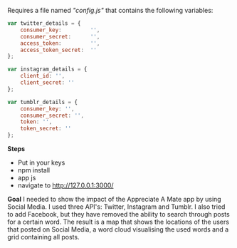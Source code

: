 Requires a file named *"config.js"* that contains the following variables:

```javascript
var twitter_details = {
    consumer_key:         '',
    consumer_secret:      '',
    access_token:         '',
    access_token_secret:  ''
};

var instagram_details = { 
    client_id: '',
    client_secret: '' 
};

var tumblr_details = {
    consumer_key: '',
    consumer_secret: '',
    token: '',
    token_secret: ''
};
```

**Steps**
- Put in your keys
- npm install
- app js
- navigate to http://127.0.0.1:3000/

**Goal**
I needed to show the impact of the Appreciate A Mate app by using Social Media. I used three API's: Twitter, Instagram and Tumblr. I also tried to add Facebook, but they have removed the ability to search through posts for a certain word. The result is a map that shows the locations of the users that posted on Social Media, a word cloud visualising the used words and a grid containing all posts.
